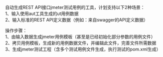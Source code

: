 自动生成REST API接口jmeter测试用例的工具，计划支持以下2种场景：  
1、输入使用aut工具生成的ut用例数据  
2、输入标准的REST API定义数据（例如：来自swagger的API定义数据）  

  
操作步骤：  
1、由输入数据生成jmeter用例模板（甚至是已经初始化部分参数的用例文件）  
2、拷贝用例模板，生成新的用例数据文件，并编辑此文件，完善文件所需数据  
3、生成jmeter测试工程（含多个测试用例文件生成，执行测试的pom.xml生成）
